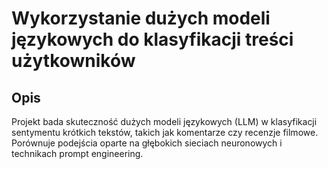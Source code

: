 # Wykorzystanie dużych modeli językowych do klasyfikacji treści użytkowników

## Opis
Projekt bada skuteczność dużych modeli językowych (LLM) w klasyfikacji sentymentu krótkich tekstów, takich jak komentarze czy recenzje filmowe. Porównuje podejścia oparte na głębokich sieciach neuronowych i technikach prompt engineering.
